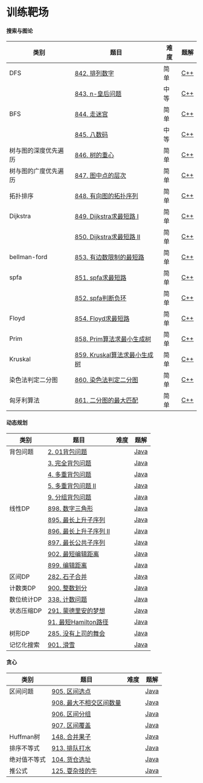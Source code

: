 # 训练靶场

#### 搜索与图论

| 类别                 | 题目                                                         | 难度 | 题解                   |
| -------------------- | ------------------------------------------------------------ | ---- | ---------------------- |
| DFS                  | [842. 排列数字](https://www.acwing.com/problem/content/844/) | 简单 | [C++](cpp/practice/AcWing%20842.%20排列数字.md) |
|                      | [843. n-皇后问题](https://www.acwing.com/problem/content/845/) | 中等 | [C++](cpp/practice/AcWing%20843.%20n-皇后问题.md) |
| BFS                  | [844. 走迷宫](https://www.acwing.com/problem/content/846/)   | 简单 | [C++](cpp/practice/AcWing%20844.%20走迷宫.md) |
|                      | [845. 八数码](https://www.acwing.com/problem/content/847/)   | 中等 | [C++](cpp/practice/AcWing%20845.%20八数码.md) |
| 树与图的深度优先遍历 | [846. 树的重心](https://www.acwing.com/problem/content/848/) | 简单 | [C++](cpp/practice/AcWing%20846.%20树的重心.md) |
| 树与图的广度优先遍历 | [847. 图中点的层次](https://www.acwing.com/problem/content/849/) | 简单 | [C++](cpp/practice/AcWing%20847.%20图中点的层次.md) |
| 拓扑排序             | [848. 有向图的拓扑序列](https://www.acwing.com/problem/content/850/) | 简单 | [C++](cpp/practice/AcWing%20848.%20有向图的拓扑序列.md) |
| Dijkstra             | [849. Dijkstra求最短路 I](https://www.acwing.com/problem/content/851/) | 简单 | [C++](cpp/practice/AcWing%20849.%20Dijkstra求最短路%20I.md) |
|                      | [850. Dijkstra求最短路 II](https://www.acwing.com/problem/content/852/) | 简单 | [C++](cpp/practice/AcWing%20850.%20Dijkstra求最短路%20II.md) |
| bellman-ford         | [853. 有边数限制的最短路](https://www.acwing.com/problem/content/855/) | 简单 | [C++](cpp/practice/AcWing%20853.%20有边数限制的最短路.md) |
| spfa                 | [851. spfa求最短路](https://www.acwing.com/problem/content/853/) | 简单 | [C++](cpp/practice/AcWing%20851.%20spfa求最短路.md) |
|                      | [852. spfa判断负环](https://www.acwing.com/problem/content/854/) | 简单 | [C++](cpp/practice/AcWing%20852.%20spfa判断负环.md) |
| Floyd                | [854. Floyd求最短路](https://www.acwing.com/problem/content/856/) | 简单 | [C++](cpp/practice/AcWing%20854.%20Floyd求最短路.md) |
| Prim                 | [858. Prim算法求最小生成树](https://www.acwing.com/problem/content/860/) | 简单 | [C++](cpp/practice/AcWing%20858.%20Prim算法求最小生成树.md) |
| Kruskal              | [859. Kruskal算法求最小生成树](https://www.acwing.com/problem/content/861/) | 简单 | [C++](cpp/practice/AcWing%20859.%20Kruskal算法求最小生成树.md) |
| 染色法判定二分图     | [860. 染色法判定二分图](https://www.acwing.com/problem/content/862/) | 简单 | [C++](cpp/practice/AcWing%20860.%20染色法判定二分图.md) |
| 匈牙利算法           | [861. 二分图的最大匹配](https://www.acwing.com/problem/content/863/) | 简单 | [C++](cpp/practice/AcWing%20861.%20二分图的最大匹配.md) |



#### 动态规划

| 类别       | 题目                                                         | 难度 | 题解     |
| ---------- | ------------------------------------------------------------ | ---- | -------- |
| 背包问题   | [2. 01背包问题](https://www.acwing.com/problem/content/2/)   |      | [Java](java/practice/AcWing%202.%2001背包问题.md) |
|            | [3. 完全背包问题](https://www.acwing.com/problem/content/3/) |      | [Java](java/practice/AcWing%203.%20完全背包问题.md) |
|            | [4. 多重背包问题](https://www.acwing.com/problem/content/4/) |      | [Java](java/practice/AcWing%204.%20多重背包问题) |
|            | [5. 多重背包问题 II](https://www.acwing.com/problem/content/5/) |      | [Java](java/practice/AcWing%205.%20多重背包问题%20II) |
|            | [9. 分组背包问题](https://www.acwing.com/problem/content/9/) |      | [Java](java/practice/AcWing%209.%20分组背包问题) |
| 线性DP     | [898. 数字三角形](https://www.acwing.com/problem/content/900/) |      | [Java](java/practice/AcWing%20898.%20数字三角形) |
|            | [895. 最长上升子序列](https://www.acwing.com/problem/content/897/) |      | [Java](java/practice/AcWing%20895.%20最长上升子序列) |
|            | [896. 最长上升子序列 II](https://www.acwing.com/problem/content/898/) |      | [Java](java/practice/AcWing%20896.%20最长上升子序列%20II.md) |
|            | [897. 最长公共子序列](https://www.acwing.com/problem/content/899/) |      | [Java](java/practice/AcWing%20897.%20最长公共子序列) |
|            | [902. 最短编辑距离](https://www.acwing.com/problem/content/904/) |      | [Java](java/practice/AcWing%20902.%20最短编辑距离) |
|            | [899. 编辑距离](https://www.acwing.com/problem/content/901/) |      | [Java](java/practice/AcWing%20899.%20编辑距离) |
| 区间DP     | [282. 石子合并](https://www.acwing.com/problem/content/284/) |      | [Java](java/practice/AcWing%20282.%20石子合并) |
| 计数类DP   | [900. 整数划分](https://www.acwing.com/problem/content/902/) |      | [Java](java/practice/AcWing%20900.%20整数划分) |
| 数位统计DP | [338. 计数问题](https://www.acwing.com/problem/content/340/) |      | [Java](java/practice/AcWing%20338.%20计数问题) |
| 状态压缩DP | [291. 蒙德里安的梦想](https://www.acwing.com/problem/content/293/) |      | [Java](java/practice/AcWing%20291.%20蒙德里安的梦想) |
|            | [91. 最短Hamilton路径](https://www.acwing.com/problem/content/93/) |      | [Java](java/practice/AcWing%2091.%20最短Hamilton路径) |
| 树形DP     | [285. 没有上司的舞会](https://www.acwing.com/problem/content/287/) |      | [Java](java/practice/AcWing%20285.%20没有上司的舞会) |
| 记忆化搜索 | [901. 滑雪](https://www.acwing.com/problem/content/903/)     |      | [Java](java/practice/AcWing%20901.%20滑雪) |

#### 贪心

| 类别         | 题目                                                         | 难度 | 题解                   |
| ------------ | ------------------------------------------------------------ | ---- | ---------------------- |
| 区间问题     | [905. 区间选点](https://www.acwing.com/problem/content/907/) |      | [Java](java/practice/) |
|              | [908. 最大不相交区间数量](https://www.acwing.com/problem/content/910/) |      | [Java](java/practice/) |
|              | [906. 区间分组](https://www.acwing.com/problem/content/908/) |      | [Java](java/practice/) |
|              | [907. 区间覆盖](https://www.acwing.com/problem/content/909/) |      | [Java](java/practice/) |
| Huffman树    | [148. 合并果子](https://www.acwing.com/problem/content/150/) |      | [Java](java/practice/) |
| 排序不等式   | [913. 排队打水](https://www.acwing.com/problem/content/description/915/) |      | [Java](java/practice/) |
| 绝对值不等式 | [104. 货仓选址](https://www.acwing.com/problem/content/106/) |      | [Java](java/practice/) |
| 推公式       | [125. 耍杂技的牛](https://www.acwing.com/problem/content/127/) |      | [Java](java/practice/) |

